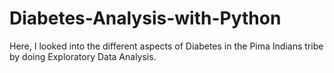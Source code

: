 # Diabetes-Analysis-with-Python
Here, I looked into the different aspects of Diabetes in the Pima Indians tribe by doing Exploratory Data Analysis.
